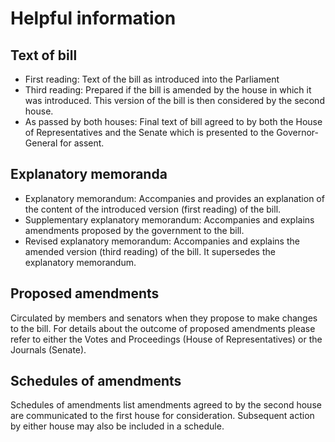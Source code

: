# Helpful information

## Text of bill

* First reading: Text of the bill as introduced into the Parliament
* Third reading: Prepared if the bill is amended by the house in which it was introduced. This version of the bill is then considered by the second house.
* As passed by both houses: Final text of bill agreed to by both the House of Representatives and the Senate which is presented to the Governor-General for assent.

## Explanatory memoranda

* Explanatory memorandum: Accompanies and provides an explanation of the content of the introduced version (first reading) of the bill.
* Supplementary explanatory memorandum: Accompanies and explains amendments proposed by the government to the bill.
* Revised explanatory memorandum: Accompanies and explains the amended version (third reading) of the bill. It supersedes the explanatory memorandum.

## Proposed amendments

Circulated by members and senators when they propose to make changes to the bill. For details about the outcome of proposed amendments please refer to either the Votes and Proceedings (House of Representatives) or the Journals (Senate).

## Schedules of amendments

Schedules of amendments list amendments agreed to by the second house are communicated to the first house for consideration. Subsequent action by either house may also be included in a schedule.
